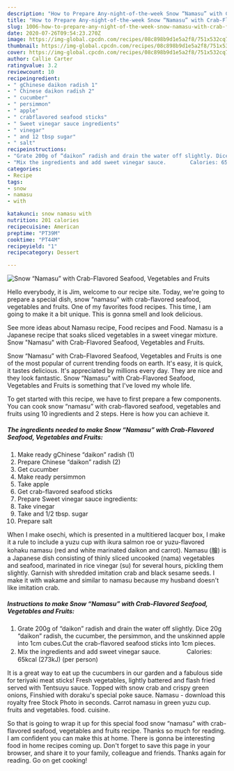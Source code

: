 ```yaml
---
description: "How to Prepare Any-night-of-the-week Snow “Namasu” with Crab-Flavored Seafood, Vegetables and Fruits"
title: "How to Prepare Any-night-of-the-week Snow “Namasu” with Crab-Flavored Seafood, Vegetables and Fruits"
slug: 1006-how-to-prepare-any-night-of-the-week-snow-namasu-with-crab-flavored-seafood-vegetables-and-fruits
date: 2020-07-26T09:54:23.270Z
image: https://img-global.cpcdn.com/recipes/08c898b9d1e5a2f8/751x532cq70/snow-namasu-with-crab-flavored-seafood-vegetables-and-fruits-recipe-main-photo.jpg
thumbnail: https://img-global.cpcdn.com/recipes/08c898b9d1e5a2f8/751x532cq70/snow-namasu-with-crab-flavored-seafood-vegetables-and-fruits-recipe-main-photo.jpg
cover: https://img-global.cpcdn.com/recipes/08c898b9d1e5a2f8/751x532cq70/snow-namasu-with-crab-flavored-seafood-vegetables-and-fruits-recipe-main-photo.jpg
author: Callie Carter
ratingvalue: 3.2
reviewcount: 10
recipeingredient:
- " gChinese daikon radish 1"
- " Chinese daikon radish 2"
- " cucumber"
- " persimmon"
- " apple"
- " crabflavored seafood sticks"
- " Sweet vinegar sauce ingredients"
- " vinegar"
- " and 12 tbsp sugar"
- " salt"
recipeinstructions:
- "Grate 200g of “daikon” radish and drain the water off slightly. Dice 20g “daikon” radish, the cucumber, the persimmon, and the unskinned apple into 1cm cubes.Cut the crab-flavored seafood sticks into 1cm pieces."
- "Mix the ingredients and add sweet vinegar sauce.　　　　 Calories: 65kcal (273kJ) (per person)"
categories:
- Recipe
tags:
- snow
- namasu
- with

katakunci: snow namasu with 
nutrition: 201 calories
recipecuisine: American
preptime: "PT39M"
cooktime: "PT44M"
recipeyield: "1"
recipecategory: Dessert

---
```



![Snow “Namasu” with Crab-Flavored Seafood, Vegetables and Fruits](https://img-global.cpcdn.com/recipes/08c898b9d1e5a2f8/751x532cq70/snow-namasu-with-crab-flavored-seafood-vegetables-and-fruits-recipe-main-photo.jpg)

Hello everybody, it is Jim, welcome to our recipe site. Today, we're going to prepare a special dish, snow “namasu” with crab-flavored seafood, vegetables and fruits. One of my favorites food recipes. This time, I am going to make it a bit unique. This is gonna smell and look delicious.

See more ideas about Namasu recipe, Food recipes and Food. Namasu is a Japanese recipe that soaks sliced vegetables in a sweet vinegar mixture. Snow &#34;Namasu&#34; with Crab-Flavored Seafood, Vegetables and Fruits.

Snow “Namasu” with Crab-Flavored Seafood, Vegetables and Fruits is one of the most popular of current trending foods on earth. It's easy, it is quick, it tastes delicious. It's appreciated by millions every day. They are nice and they look fantastic. Snow “Namasu” with Crab-Flavored Seafood, Vegetables and Fruits is something that I've loved my whole life.


To get started with this recipe, we have to first prepare a few components. You can cook snow “namasu” with crab-flavored seafood, vegetables and fruits using 10 ingredients and 2 steps. Here is how you can achieve it.

<!--inarticleads1-->

##### The ingredients needed to make Snow “Namasu” with Crab-Flavored Seafood, Vegetables and Fruits:

1. Make ready  gChinese “daikon” radish (1)
1. Prepare  Chinese “daikon” radish (2)
1. Get  cucumber
1. Make ready  persimmon
1. Take  apple
1. Get  crab-flavored seafood sticks
1. Prepare  Sweet vinegar sauce ingredients:
1. Take  vinegar
1. Take  and 1/2 tbsp. sugar
1. Prepare  salt


When I make osechi, which is presented in a multitiered lacquer box, I make it a rule to include a yuzu cup with ikura salmon roe or yuzu-flavored kohaku namasu (red and white marinated daikon and carrot). Namasu (膾) is a Japanese dish consisting of thinly sliced uncooked (nama) vegetables and seafood, marinated in rice vinegar (su) for several hours, pickling them slightly. Garnish with shredded imitation crab and black sesame seeds. I make it with wakame and similar to namasu because my husband doesn&#39;t like imitation crab. 

<!--inarticleads2-->

##### Instructions to make Snow “Namasu” with Crab-Flavored Seafood, Vegetables and Fruits:

1. Grate 200g of “daikon” radish and drain the water off slightly. Dice 20g “daikon” radish, the cucumber, the persimmon, and the unskinned apple into 1cm cubes.Cut the crab-flavored seafood sticks into 1cm pieces.
1. Mix the ingredients and add sweet vinegar sauce.　　　　 Calories: 65kcal (273kJ) (per person)


It is a great way to eat up the cucumbers in our garden and a fabulous side for teriyaki meat sticks! Fresh vegetables, lightly battered and flash fried served with Tentsuyu sauce. Topped with snow crab and crispy green onions, Finshied with doraku&#39;s special poke sauce. Namasu - download this royalty free Stock Photo in seconds. Carrot namasu in green yuzu cup. fruits and vegetables. food. cuisine. 

So that is going to wrap it up for this special food snow “namasu” with crab-flavored seafood, vegetables and fruits recipe. Thanks so much for reading. I am confident you can make this at home. There is gonna be interesting food in home recipes coming up. Don't forget to save this page in your browser, and share it to your family, colleague and friends. Thanks again for reading. Go on get cooking!

